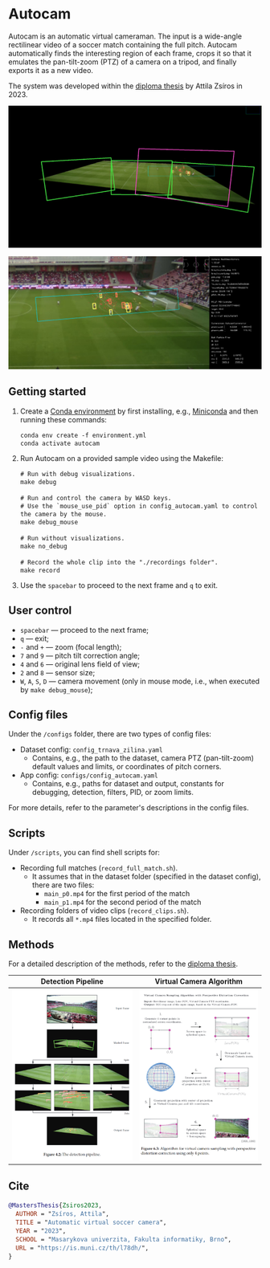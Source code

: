 # Autocam

Autocam is an automatic virtual cameraman. The input is a wide-angle rectilinear video of a soccer match containing the full pitch. Autocam automatically finds the interesting region of each frame, crops it so that it emulates the pan-tilt-zoom (PTZ) of a camera on a tripod, and finally exports it as a new video.

The system was developed within the [diploma thesis](https://is.muni.cz/th/l78dh/?lang=en) by Attila Zsíros in 2023.

![Title main](assets/images/title_main.png)

![Title ROI](assets/images/title_roi.png)

## Getting started

1. Create a [Conda environment](https://docs.conda.io/en/latest/) by first installing, e.g., [Miniconda](https://docs.conda.io/projects/miniconda/en/latest/miniconda-install.html) and then running these commands:

    ```shell
    conda env create -f environment.yml
    conda activate autocam
    ```

2. Run Autocam on a provided sample video using the Makefile:

    ```shell
    # Run with debug visualizations.
    make debug

    # Run and control the camera by WASD keys.
    # Use the `mouse_use_pid` option in config_autocam.yaml to control the camera by the mouse.
    make debug_mouse

    # Run without visualizations.
    make no_debug

    # Record the whole clip into the "./recordings folder".
    make record
    ```

3. Use the `spacebar` to proceed to the next frame and `q` to exit.

## User control

- `spacebar` — proceed to the next frame;
- `q` — exit;
- `-` and `+` — zoom (focal length);
- `7` and `9` — pitch tilt correction angle;
- `4` and `6` — original lens field of view;
- `2` and `8` — sensor size;
- `W`, `A`, `S`, `D` — camera movement (only in mouse mode, i.e., when executed by `make debug_mouse`);

## Config files

Under the `/configs` folder, there are two types of config files:

- Dataset config: `config_trnava_zilina.yaml`
  - Contains, e.g., the path to the dataset, camera PTZ (pan-tilt-zoom) default values and limits, or coordinates of pitch corners.
- App config: `configs/config_autocam.yaml`
  - Contains, e.g., paths for dataset and output, constants for debugging, detection, filters, PID, or zoom limits.

For more details, refer to the parameter's descriptions in the config files.

## Scripts

Under `/scripts`, you can find shell scripts for:

- Recording full matches (`record_full_match.sh`).
  - It assumes that in the dataset folder (specified in the dataset config), there are two files:
    - `main_p0.mp4` for the first period of the match
    - `main_p1.mp4` for the second period of the match
- Recording folders of video clips (`record_clips.sh`).
  - It records all `*.mp4` files located in the specified folder.

## Methods

For a detailed description of the methods, refer to the [diploma thesis](https://is.muni.cz/th/l78dh/?lang=en).

|                       Detection Pipeline                       |                          Virtual Camera Algorithm                           |
| :------------------------------------------------------------: | :-------------------------------------------------------------------------: |
| ![Detection Pipeline](assets/images/Detection_pipeline@2x.png) | ![Virtual Camera Sampling Algorithm](assets/images/virtual_camera_algo.png) |

## Cite

```bibtex
@MastersThesis{Zsiros2023,
  AUTHOR = "Zsíros, Attila",
  TITLE = "Automatic virtual soccer camera",
  YEAR = "2023",
  SCHOOL = "Masarykova univerzita, Fakulta informatiky, Brno",
  URL = "https://is.muni.cz/th/l78dh/",
}
```
